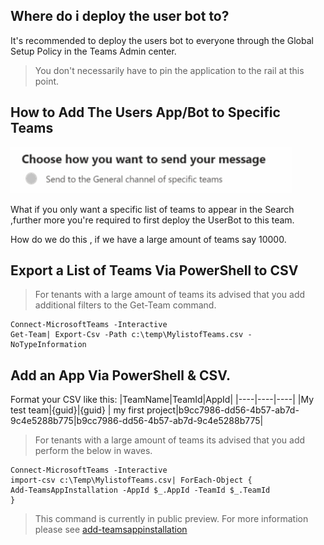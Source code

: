 ## Where do i deploy the user bot to?

It's recommended to deploy the users bot to everyone through the Global Setup Policy in the Teams Admin center.

>You don't necessarily have to pin the application to the rail at this point.

## How to Add The Users App/Bot to Specific Teams

![Send Message to General Channel](images/DeployToSpecificTeamsImage1.PNG)

What if you only want a specific list of teams to appear in the Search ,further more you're required to first deploy the UserBot to this team.

How do we do this , if we have a large amount of teams say 10000.

## Export a List of Teams Via PowerShell to CSV
>For tenants with a large amount of teams its advised that you add additional filters to the Get-Team command.
```
Connect-MicrosoftTeams -Interactive
Get-Team| Export-Csv -Path c:\temp\MylistofTeams.csv -NoTypeInformation
```

## Add an App Via PowerShell & CSV.

Format your CSV like this:
|TeamName|TeamId|AppId|
|----|----|----|
|My test team|{guid}|{guid}
| my first project|b9cc7986-dd56-4b57-ab7d-9c4e5288b775|b9cc7986-dd56-4b57-ab7d-9c4e5288b775|

>For tenants with a large amount of teams its advised that you add perform the below in waves.

```
Connect-MicrosoftTeams -Interactive
import-csv c:\Temp\MylistofTeams.csv| ForEach-Object {
Add-TeamsAppInstallation -AppId $_.AppId -TeamId $_.TeamId
}
```

>This command is currently in public preview. For more information please see [add-teamsappinstallation](https://docs.microsoft.com/en-us/powershell/module/teams/add-teamsappinstallation?view=teams-ps#examples)